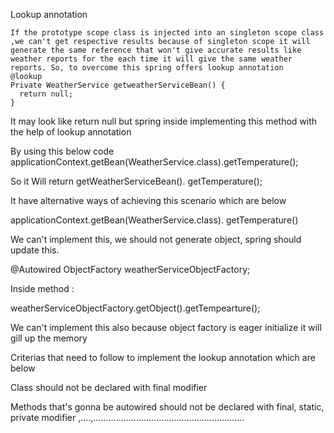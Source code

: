 
Lookup annotation

    If the prototype scope class is injected into an singleton scope class ,we can't get respective results because of singleton scope it will generate the same reference that won't give accurate results like weather reports for the each time it will give the same weather reports. So, to overcome this spring offers lookup annotation
    @lookup
    Private WeatherService getweatherServiceBean() {
      return null;
    }

It may look like return null but spring inside implementing this method with the help of lookup annotation

By using this below code applicationContext.getBean(WeatherService.class).getTemperature();

So it Will return getWeatherServiceBean(). getTemperature();


It have alternative ways of achieving this scenario which are below


applicationContext.getBean(WeatherService.class). getTemperature()

We can't implement this, we should not generate object, spring should update this.

@Autowired
ObjectFactory<WeatherService> weatherServiceObjectFactory;

Inside method :

weatherServiceObjectFactory.getObject().getTempearture();

We can't implement this also because object factory is eager initialize it will gill up the memory


Criterias that need to follow to implement the lookup annotation which are below 

  Class should not be declared with final modifier

  Methods that's gonna be autowired should not be declared with final, static, private modifier
,....,............................................................